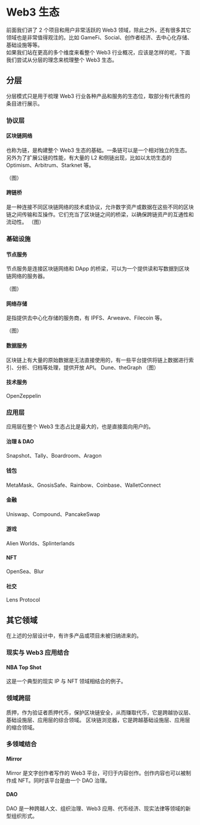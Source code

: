 # Web3 生态
前面我们讲了 2 个项目和用户非常活跃的 Web3 领域，除此之外，还有很多其它领域也是非常值得观注的。比如 GameFi、Social、创作者经济、去中心化存储、基础设施等等。
<br>
如果我们站在更高的多个维度来看整个 Web3 行业概况，应该是怎样的呢，下面我们尝试从分层的理念来梳理整个 Web3 生态。

## 分层
分层模式只是用于梳理 Web3 行业各种产品和服务的生态位，取部分有代表性的条目进行展示。

### 协议层

#### 区块链网络
也称为链，是构建整个 Web3 生态的基础。一条链可以是一个相对独立的生态。
另外为了扩展公链的性能，有大量的 L2 和侧链出现，比如以太坊生态的 Optimism、Arbitrum、Starknet 等。

（图）
#### 跨链桥
是一种连接不同区块链网络的技术或协议，允许数字资产或数据在这些不同的区块链之间传输和互操作。它们充当了区块链之间的桥梁，以确保跨链资产的互通性和流动性。
（图）

### 基础设施

#### 节点服务
节点服务是连接区块链网络和 DApp 的桥梁，可以为一个提供读和写数据到区块链网络的服务器。

（图）
#### 网络存储
是指提供去中心化存储的服务商，有 IPFS、Arweave、Filecoin 等。

（图）

#### 数据服务
区块链上有大量的原始数据是无法直接使用的，有一些平台提供将链上数据进行索引、分析、归档等处理，提供开放 API。
Dune、theGraph
（图）

#### 技术服务
OpenZeppelin

### 应用层
应用层在整个 Web3 生态占比是最大的，也是直接面向用户的。

#### 治理 & DAO
Snapshot、Tally、Boardroom、Aragon

#### 钱包
MetaMask、GnosisSafe、Rainbow、Coinbase、WalletConnect

#### 金融
Uniswap、Compound、PancakeSwap

#### 游戏
Alien Worlds、Splinterlands

#### NFT
OpenSea、Blur

#### 社交
Lens Protocol

## 其它领域
在上述的分层设计中，有许多产品或项目未被归纳进来的。

### 现实与 Web3 应用结合
#### NBA Top Shot
这是一个典型的现实 IP 与 NFT 领域相结合的例子。

### 领域跨层
质押，作为验证者质押代币，保护区块链安全，从而赚取代币，它是跨越协议层、基础设施层、应用层的综合领域。
区块链浏览器，它是跨越基础设施层、应用层的缩合领域。

### 多领域结合

#### Mirror
Mirror 是文字创作者写作的 Web3 平台，可归于内容创作。创作内容也可以被制作成 NFT。同时该平台是由一个 DAO 治理。

#### DAO
DAO 是一种跨越人文、组织治理、Web3 应用、代币经济、现实法律等领域的新型组织形式。

